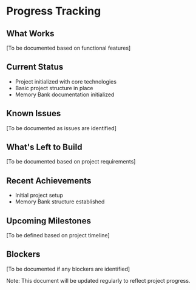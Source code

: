 # Progress Tracking

## What Works
[To be documented based on functional features]

## Current Status
- Project initialized with core technologies
- Basic project structure in place
- Memory Bank documentation initialized

## Known Issues
[To be documented as issues are identified]

## What's Left to Build
[To be documented based on project requirements]

## Recent Achievements
- Initial project setup
- Memory Bank structure established

## Upcoming Milestones
[To be defined based on project timeline]

## Blockers
[To be documented if any blockers are identified]

Note: This document will be updated regularly to reflect project progress. 